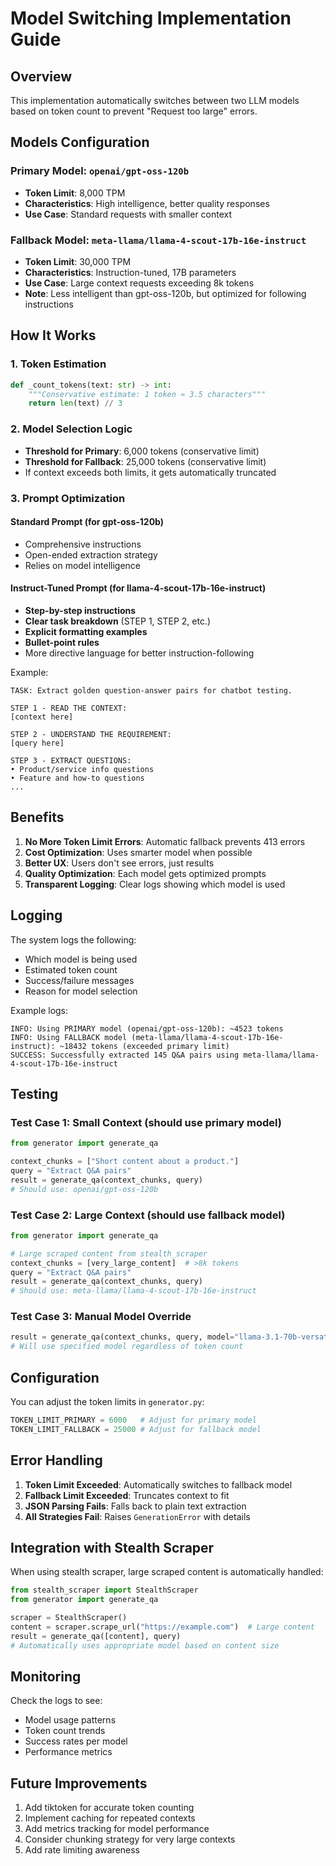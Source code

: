 # Model Switching Implementation Guide

## Overview
This implementation automatically switches between two LLM models based on token count to prevent "Request too large" errors.

## Models Configuration

### Primary Model: `openai/gpt-oss-120b`
- **Token Limit**: 8,000 TPM
- **Characteristics**: High intelligence, better quality responses
- **Use Case**: Standard requests with smaller context

### Fallback Model: `meta-llama/llama-4-scout-17b-16e-instruct`
- **Token Limit**: 30,000 TPM
- **Characteristics**: Instruction-tuned, 17B parameters
- **Use Case**: Large context requests exceeding 8k tokens
- **Note**: Less intelligent than gpt-oss-120b, but optimized for following instructions

## How It Works

### 1. Token Estimation
```python
def _count_tokens(text: str) -> int:
    """Conservative estimate: 1 token ≈ 3.5 characters"""
    return len(text) // 3
```

### 2. Model Selection Logic
- **Threshold for Primary**: 6,000 tokens (conservative limit)
- **Threshold for Fallback**: 25,000 tokens (conservative limit)
- If context exceeds both limits, it gets automatically truncated

### 3. Prompt Optimization

#### Standard Prompt (for gpt-oss-120b)
- Comprehensive instructions
- Open-ended extraction strategy
- Relies on model intelligence

#### Instruct-Tuned Prompt (for llama-4-scout-17b-16e-instruct)
- **Step-by-step instructions**
- **Clear task breakdown** (STEP 1, STEP 2, etc.)
- **Explicit formatting examples**
- **Bullet-point rules**
- More directive language for better instruction-following

Example:
```
TASK: Extract golden question-answer pairs for chatbot testing.

STEP 1 - READ THE CONTEXT:
[context here]

STEP 2 - UNDERSTAND THE REQUIREMENT:
[query here]

STEP 3 - EXTRACT QUESTIONS:
• Product/service info questions
• Feature and how-to questions
...
```

## Benefits

1. **No More Token Limit Errors**: Automatic fallback prevents 413 errors
2. **Cost Optimization**: Uses smarter model when possible
3. **Better UX**: Users don't see errors, just results
4. **Quality Optimization**: Each model gets optimized prompts
5. **Transparent Logging**: Clear logs showing which model is used

## Logging

The system logs the following:
- Which model is being used
- Estimated token count
- Success/failure messages
- Reason for model selection

Example logs:
```
INFO: Using PRIMARY model (openai/gpt-oss-120b): ~4523 tokens
INFO: Using FALLBACK model (meta-llama/llama-4-scout-17b-16e-instruct): ~18432 tokens (exceeded primary limit)
SUCCESS: Successfully extracted 145 Q&A pairs using meta-llama/llama-4-scout-17b-16e-instruct
```

## Testing

### Test Case 1: Small Context (should use primary model)
```python
from generator import generate_qa

context_chunks = ["Short content about a product."]
query = "Extract Q&A pairs"
result = generate_qa(context_chunks, query)
# Should use: openai/gpt-oss-120b
```

### Test Case 2: Large Context (should use fallback model)
```python
from generator import generate_qa

# Large scraped content from stealth_scraper
context_chunks = [very_large_content]  # >8k tokens
query = "Extract Q&A pairs"
result = generate_qa(context_chunks, query)
# Should use: meta-llama/llama-4-scout-17b-16e-instruct
```

### Test Case 3: Manual Model Override
```python
result = generate_qa(context_chunks, query, model="llama-3.1-70b-versatile")
# Will use specified model regardless of token count
```

## Configuration

You can adjust the token limits in `generator.py`:

```python
TOKEN_LIMIT_PRIMARY = 6000   # Adjust for primary model
TOKEN_LIMIT_FALLBACK = 25000 # Adjust for fallback model
```

## Error Handling

1. **Token Limit Exceeded**: Automatically switches to fallback model
2. **Fallback Limit Exceeded**: Truncates context to fit
3. **JSON Parsing Fails**: Falls back to plain text extraction
4. **All Strategies Fail**: Raises `GenerationError` with details

## Integration with Stealth Scraper

When using stealth scraper, large scraped content is automatically handled:

```python
from stealth_scraper import StealthScraper
from generator import generate_qa

scraper = StealthScraper()
content = scraper.scrape_url("https://example.com")  # Large content
result = generate_qa([content], query)
# Automatically uses appropriate model based on content size
```

## Monitoring

Check the logs to see:
- Model usage patterns
- Token count trends
- Success rates per model
- Performance metrics

## Future Improvements

1. Add tiktoken for accurate token counting
2. Implement caching for repeated contexts
3. Add metrics tracking for model performance
4. Consider chunking strategy for very large contexts
5. Add rate limiting awareness

